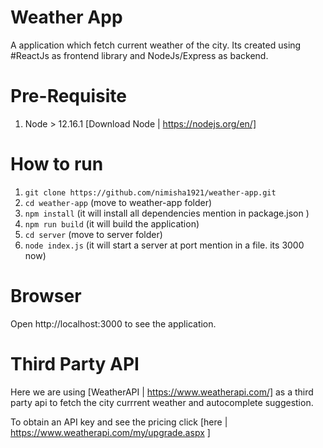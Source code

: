 # Weather App
A application which fetch current weather of the city. Its created using #ReactJs as frontend library and NodeJs/Express as backend.

# Pre-Requisite
1. Node > 12.16.1 [Download Node | https://nodejs.org/en/]
# How to run
1. ```git clone https://github.com/nimisha1921/weather-app.git```
2. ```cd weather-app``` (move to weather-app folder)
3. ```npm install``` (it will install all dependencies mention in package.json )
4. ```npm run build``` (it will build the application)
5. ```cd server``` (move to server folder)
6. ```node index.js``` (it will start a server at port mention in a file. its 3000 now)

# Browser
Open http://localhost:3000 to see the application.

# Third Party API
Here we are using [WeatherAPI | https://www.weatherapi.com/] as a third party api to fetch the city currrent weather and autocomplete suggestion.

To obtain an API key and see the pricing click [here | https://www.weatherapi.com/my/upgrade.aspx ]
